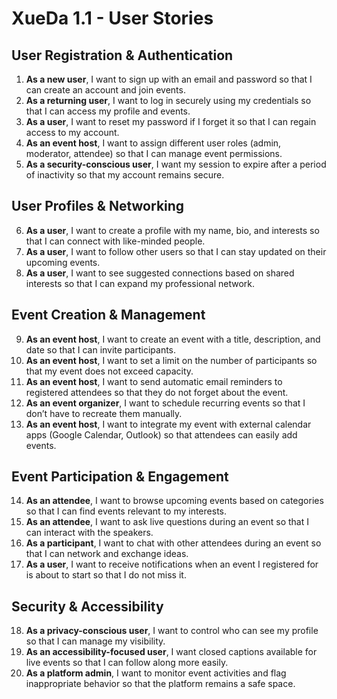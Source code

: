 # XueDa 1.1 - User Stories

## **User Registration & Authentication**
1. **As a new user**, I want to sign up with an email and password so that I can create an account and join events.
2. **As a returning user**, I want to log in securely using my credentials so that I can access my profile and events.
3. **As a user**, I want to reset my password if I forget it so that I can regain access to my account.
4. **As an event host**, I want to assign different user roles (admin, moderator, attendee) so that I can manage event permissions.
5. **As a security-conscious user**, I want my session to expire after a period of inactivity so that my account remains secure.

## **User Profiles & Networking**
6. **As a user**, I want to create a profile with my name, bio, and interests so that I can connect with like-minded people.
7. **As a user**, I want to follow other users so that I can stay updated on their upcoming events.
8. **As a user**, I want to see suggested connections based on shared interests so that I can expand my professional network.

## **Event Creation & Management**
9. **As an event host**, I want to create an event with a title, description, and date so that I can invite participants.
10. **As an event host**, I want to set a limit on the number of participants so that my event does not exceed capacity.
11. **As an event host**, I want to send automatic email reminders to registered attendees so that they do not forget about the event.
12. **As an event organizer**, I want to schedule recurring events so that I don’t have to recreate them manually.
13. **As an event host**, I want to integrate my event with external calendar apps (Google Calendar, Outlook) so that attendees can easily add events.

## **Event Participation & Engagement**
14. **As an attendee**, I want to browse upcoming events based on categories so that I can find events relevant to my interests.
15. **As an attendee**, I want to ask live questions during an event so that I can interact with the speakers.
16. **As a participant**, I want to chat with other attendees during an event so that I can network and exchange ideas.
17. **As a user**, I want to receive notifications when an event I registered for is about to start so that I do not miss it.

## **Security & Accessibility**
18. **As a privacy-conscious user**, I want to control who can see my profile so that I can manage my visibility.
19. **As an accessibility-focused user**, I want closed captions available for live events so that I can follow along more easily.
20. **As a platform admin**, I want to monitor event activities and flag inappropriate behavior so that the platform remains a safe space.